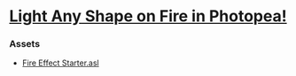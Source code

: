 # [Light Any Shape on Fire in Photopea!](https://youtu.be/cmaRw3OgM_Y)

### Assets

- [Fire Effect Starter.asl](./Fire%20Effect%20Starter.asl)